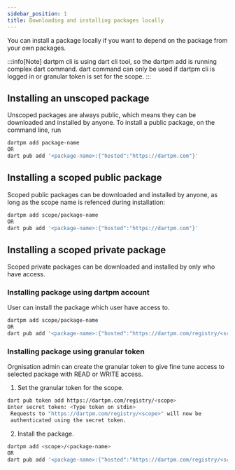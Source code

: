 ```yaml
---
sidebar_position: 1
title: Downloading and installing packages locally
---
```


You can install a package locally if you want to depend on the package from your own packages.

:::info[Note]
dartpm cli is using dart cli tool, so the dartpm add is running complex dart command. 
dart command can only be used if dartpm cli is logged in or granular token is set for the scope. 
:::

## Installing an unscoped package
Unscoped packages are always public, which means they can be downloaded and installed by anyone. To install a public package, on the command line, run

```bash
dartpm add package-name
OR
dart pub add '<package-name>:{"hosted":"https://dartpm.com"}'
```

## Installing a scoped public package
Scoped public packages can be downloaded and installed by anyone, as long as the scope name is refenced during installation:

```bash
dartpm add scope/package-name
OR
dart pub add '<package-name>:{"hosted":"https://dartpm.com"}'
```

## Installing a scoped private package
Scoped private packages can be downloaded and installed by only who have access. 

### Installing package using dartpm account
User can install the package which user have access to.

```bash
dartpm add scope/package-name
OR
dart pub add '<package-name>:{"hosted":"https://dartpm.com/registry/<scope>"}'
```


### Installing package using granular token
Orgnisation admin can create the granular token to give fine tune access to selected package with READ or WRITE access. 

1. Set the granular token for the scope.
```bash
dart pub token add https://dartpm.com/registry/<scope>
Enter secret token: <Type token on stdin>
 Requests to "https://dartpm.com/registry/<scope>" will now be 
 authenticated using the secret token.
```

2. Install the package.
```bash
dartpm add <scope>/<package-name>
OR
dart pub add '<package-name>:{"hosted":"https://dartpm.com/registry/<scope>"}'
```